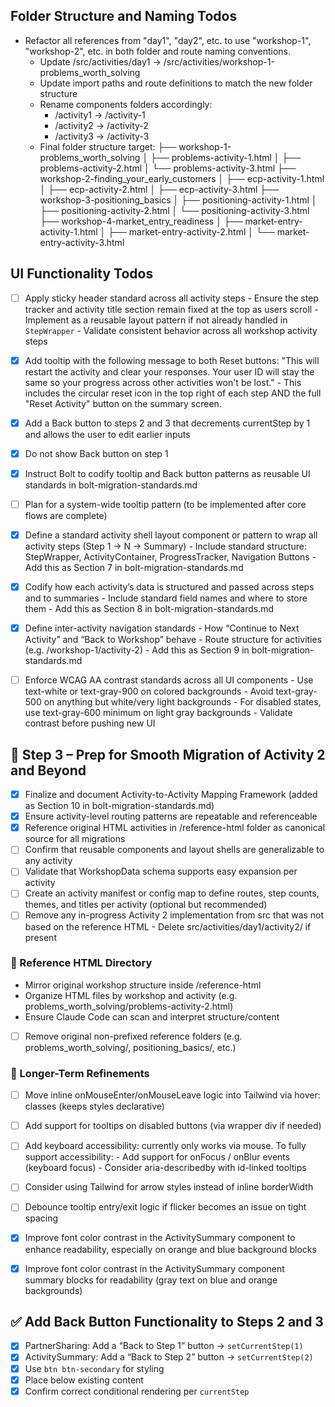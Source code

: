 ## Folder Structure and Naming Todos
- Refactor all references from "day1", "day2", etc. to use "workshop-1", "workshop-2", etc. in both folder and route naming conventions.
  - Update /src/activities/day1 → /src/activities/workshop-1-problems_worth_solving
  - Update import paths and route definitions to match the new folder structure
  - Rename components folders accordingly:
      - /activity1 → /activity-1
      - /activity2 → /activity-2
      - /activity3 → /activity-3
  - Final folder structure target:
      ├── workshop-1-problems_worth_solving
      │   ├── problems-activity-1.html
      │   ├── problems-activity-2.html
      │   └── problems-activity-3.html
      ├── workshop-2-finding_your_early_customers
      │   ├── ecp-activity-1.html
      │   ├── ecp-activity-2.html
      │   ├── ecp-activity-3.html
      ├── workshop-3-positioning_basics
      │   ├── positioning-activity-1.html
      │   ├── positioning-activity-2.html
      │   └── positioning-activity-3.html
      ├── workshop-4-market_entry_readiness
      │   ├── market-entry-activity-1.html
      │   ├── market-entry-activity-2.html
      │   └── market-entry-activity-3.html

## UI Functionality Todos

- [ ] Apply sticky header standard across all activity steps
      - Ensure the step tracker and activity title section remain fixed at the top as users scroll
      - Implement as a reusable layout pattern if not already handled in `StepWrapper`
      - Validate consistent behavior across all workshop activity steps

- [x] Add tooltip with the following message to both Reset buttons:
      "This will restart the activity and clear your responses. Your user ID will stay the same so your progress across other activities won't be lost."
      - This includes the circular reset icon in the top right of each step AND the full "Reset Activity" button on the summary screen.
- [x] Add a Back button to steps 2 and 3 that decrements currentStep by 1 and allows the user to edit earlier inputs
- [x] Do not show Back button on step 1
- [x] Instruct Bolt to codify tooltip and Back button patterns as reusable UI standards in bolt-migration-standards.md
- [ ] Plan for a system-wide tooltip pattern (to be implemented after core flows are complete)

- [x] Define a standard activity shell layout component or pattern to wrap all activity steps (Step 1 → N → Summary)
      - Include standard structure: StepWrapper, ActivityContainer, ProgressTracker, Navigation Buttons
      - Add this as Section 7 in bolt-migration-standards.md
- [x] Codify how each activity’s data is structured and passed across steps and to summaries
      - Include standard field names and where to store them
      - Add this as Section 8 in bolt-migration-standards.md
- [x] Define inter-activity navigation standards
      - How “Continue to Next Activity” and “Back to Workshop” behave
      - Route structure for activities (e.g. /workshop-1/activity-2)
      - Add this as Section 9 in bolt-migration-standards.md
- [ ] Enforce WCAG AA contrast standards across all UI components
      - Use text-white or text-gray-900 on colored backgrounds
      - Avoid text-gray-500 on anything but white/very light backgrounds
      - For disabled states, use text-gray-600 minimum on light gray backgrounds
      - Validate contrast before pushing new UI

## 🧱 Step 3 – Prep for Smooth Migration of Activity 2 and Beyond

- [x] Finalize and document Activity-to-Activity Mapping Framework (added as Section 10 in bolt-migration-standards.md)
- [x] Ensure activity-level routing patterns are repeatable and referenceable
- [x] Reference original HTML activities in /reference-html folder as canonical source for all migrations
- [ ] Confirm that reusable components and layout shells are generalizable to any activity
- [ ] Validate that WorkshopData schema supports easy expansion per activity
- [ ] Create an activity manifest or config map to define routes, step counts, themes, and titles per activity (optional but recommended)
 - [ ] Remove any in-progress Activity 2 implementation from src that was not based on the reference HTML
       - Delete src/activities/day1/activity2/ if present

### 📁 Reference HTML Directory

- Mirror original workshop structure inside /reference-html
- Organize HTML files by workshop and activity (e.g. problems_worth_solving/problems-activity-2.html)
- Ensure Claude Code can scan and interpret structure/content

- [ ] Remove original non-prefixed reference folders (e.g. problems_worth_solving/, positioning_basics/, etc.)

### 🔮 Longer-Term Refinements

- [ ] Move inline onMouseEnter/onMouseLeave logic into Tailwind via hover: classes (keeps styles declarative)
- [ ] Add support for tooltips on disabled buttons (via wrapper div if needed)
- [ ] Add keyboard accessibility: currently only works via mouse. To fully support accessibility:
      - Add support for onFocus / onBlur events (keyboard focus)
      - Consider aria-describedby with id-linked tooltips
- [ ] Consider using Tailwind for arrow styles instead of inline borderWidth
- [ ] Debounce tooltip entry/exit logic if flicker becomes an issue on tight spacing

- [x] Improve font color contrast in the ActivitySummary component to enhance readability, especially on orange and blue background blocks
- [x] Improve font color contrast in the ActivitySummary component summary blocks for readability (gray text on blue and orange backgrounds)



## ✅ Add Back Button Functionality to Steps 2 and 3

- [x] PartnerSharing: Add a “Back to Step 1” button → `setCurrentStep(1)`
- [x] ActivitySummary: Add a “Back to Step 2” button → `setCurrentStep(2)`
- [x] Use `btn btn-secondary` for styling
- [x] Place below existing content
- [x] Confirm correct conditional rendering per `currentStep`